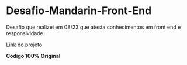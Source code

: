 # Desafio-Mandarin-Front-End
Desafio que realizei em 08/23 que atesta conhecimentos em front end e responsividade. 

<a target="_blank" href="https://desafio-mandarin-front-end.vercel.app/">Link do projeto</a>

<b>Codigo 100% Original</b>
